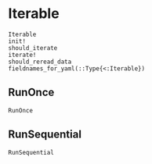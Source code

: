 Iterable
========
```@docs
Iterable
init!
should_iterate
iterate!
should_reread_data
fieldnames_for_yaml(::Type{<:Iterable})
```

## RunOnce
```@docs
RunOnce
```

## RunSequential
```@docs
RunSequential
```

